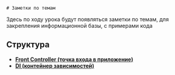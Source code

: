     # Заметки по темам
Здесь по ходу урока будут появляться заметки по темам, для закрепления информационной базы, с примерами кода 


## Структура

- [**Front Controller (точка входа в приложение)**](FrontController/README.md)
- [**DI (контейнер зависимостей)**](DI/README.md)
